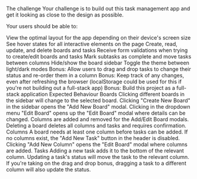 The challenge
Your challenge is to build out this task management app and get it looking as close to the design as possible.

Your users should be able to:

 View the optimal layout for the app depending on their device's screen size
 See hover states for all interactive elements on the page
 Create, read, update, and delete boards and tasks
 Receive form validations when trying to create/edit boards and tasks
 Mark subtasks as complete and move tasks between columns
 Hide/show the board sidebar
 Toggle the theme between light/dark modes
 Bonus: Allow users to drag and drop tasks to change their status and re-order them in a column
 Bonus: Keep track of any changes, even after refreshing the browser (localStorage could be used for this if you're not building out a full-stack app)
 Bonus: Build this project as a full-stack application
Expected Behaviour
Boards
 Clicking different boards in the sidebar will change to the selected board.
 Clicking "Create New Board" in the sidebar opens the "Add New Board" modal.
 Clicking in the dropdown menu "Edit Board" opens up the "Edit Board" modal where details can be changed.
 Columns are added and removed for the Add/Edit Board modals.
 Deleting a board deletes all columns and tasks and requires confirmation.
Columns
 A board needs at least one column before tasks can be added. If no columns exist, the "Add New Task" button in the header is disabled.
 Clicking "Add New Column" opens the "Edit Board" modal where columns are added.
Tasks
 Adding a new task adds it to the bottom of the relevant column.
 Updating a task's status will move the task to the relevant column. If you're taking on the drag and drop bonus, dragging a task to a different column will also update the status.